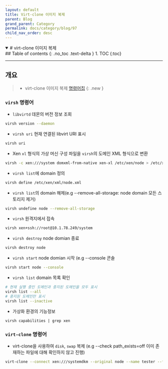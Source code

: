 ```yaml
---
layout: default
title: Virt-clone 이미지 복제
parent: Blog
grand_parent: Category
permalink: docs/category/blog/97
child_nav_order: desc
---
```

<details open markdown="block">
  <summary>
    # virt-clone 이미지 복제
  </summary>
  ## Table of contents
  {: .no_toc .text-delta }
1. TOC
{:toc}
</details>

---
## 개요

> - virt-clone 이미지 복제
> [명령어집](https://wiki.xenproject.org/wiki/Virsh_Commands)
{: .new }

### `virsh` 명령어

- `libvirtd` 데몬의 버전 정보 조회

```bash
virsh version --daemon
```

- `virsh uri` 현재 연결된 libvirt URI 표시

```bash
virsh uri
```

- Xen `xl` 형식의 가상 머신 구성 파일을 `virsh`의 도메인 XML 형식으로 변환

```bash
virsh -c xen:///system domxml-from-native xen-xl /etc/xen/node > /etc/xen/xml/node.xml
```

- `virsh list`에 domain 정의

```bash
virsh define /etc/xen/xml/node.xml
```

- `virsh list`의 domain 해제(e.g --remove-all-storage: node domain 모든 스토리지 제거)

```bash
virsh undefine node --remove-all-storage
```

- `virsh` 원격지에서 접속

```bash
virsh xen+ssh://root@10.1.78.249/system
```

- `virsh destroy` node domian 종료

```bash
virsh destroy node
```

- `virsh start` node domian 시작 (e.g --console 콘솔

```bash
virsh start node --console
```

- `virsh list` domain 목록 확인

```bash
# 현재 실행 중인 도메인과 중지된 도메인을 모두 표시
virsh list --all
# 중지된 도메인만 표시
virsh list --inactive
```

- 가상화 환경의 기능정보

```
virsh capabilities | grep xen
```

### `virt-clone` 명령어

- virt-clone을 사용하여 `disk`, `swap` 복제 (e.g --check path_exists=off 이미 존재하는 파일에 대해 확인하지 않고 진행)

```bash
virt-clone --connect xen:///systemdkm --original node --name tester --file /dev/Disks/node-disk --file /dev/Disks/node-swap --check path_exists=off
```
